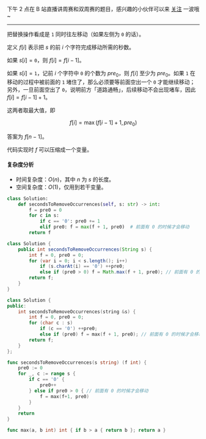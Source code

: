 下午 2 点在 B 站直播讲周赛和双周赛的题目，感兴趣的小伙伴可以来 [关注](https://space.bilibili.com/206214/dynamic) 一波哦~

---

把替换操作看成是 $\texttt{1}$ 同时往左移动（如果左侧为 $\texttt{0}$ 的话）。

定义 $f[i]$ 表示把 $s$ 的前 $i$ 个字符完成移动所需的秒数。

如果 $s[i]=\texttt{0}$，则 $f[i]=f[i-1]$。

如果 $s[i]=\texttt{1}$，记前 $i$ 个字符中 $\texttt{0}$ 的个数为 $\textit{pre}_0$，则 $f[i]$ 至少为 $\textit{pre}_0$。如果 $\texttt{1}$ 在移动的过程中被前面的 $\texttt{1}$ 堵住了，那么必须要等前面空出一个 $\texttt{0}$ 才能继续移动；另外，一旦前面空出了 $\texttt{0}$，说明前方「道路通畅」，后续移动不会出现堵车，因此 $f[i]=f[i-1]+1$。

这两者取最大值，即

$$
f[i] = \max(f[i-1]+1, \textit{pre}_0)
$$

答案为 $f[n-1]$。

代码实现时 $f$ 可以压缩成一个变量。

#### 复杂度分析

- 时间复杂度：$O(n)$，其中 $n$ 为 $s$ 的长度。
- 空间复杂度：$O(1)$，仅用到若干变量。

```py [sol1-Python3]
class Solution:
    def secondsToRemoveOccurrences(self, s: str) -> int:
        f = pre0 = 0
        for c in s:
            if c == '0': pre0 += 1
            elif pre0: f = max(f + 1, pre0)  # 前面有 0 的时候才会移动
        return f
```

```java [sol1-Java]
class Solution {
    public int secondsToRemoveOccurrences(String s) {
        int f = 0, pre0 = 0;
        for (var i = 0; i < s.length(); i++)
            if (s.charAt(i) == '0') ++pre0;
            else if (pre0 > 0) f = Math.max(f + 1, pre0); // 前面有 0 的时候才会移动
        return f;
    }
}
```

```cpp [sol1-C++]
class Solution {
public:
    int secondsToRemoveOccurrences(string &s) {
        int f = 0, pre0 = 0;
        for (char c : s)
            if (c == '0') ++pre0;
            else if (pre0) f = max(f + 1, pre0); // 前面有 0 的时候才会移动
        return f;
    }
};
```

```go [sol1-Go]
func secondsToRemoveOccurrences(s string) (f int) {
	pre0 := 0
	for _, c := range s {
		if c == '0' {
			pre0++
		} else if pre0 > 0 { // 前面有 0 的时候才会移动
			f = max(f+1, pre0)
		}
	}
	return
}

func max(a, b int) int { if b > a { return b }; return a }
```
